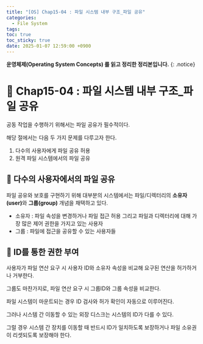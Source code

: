 ```yaml
---
title: "[OS] Chap15-04 : 파일 시스템 내부 구조_파일 공유"
categories:
  - File System
tags:
toc: true
toc_sticky: true
date: 2025-01-07 12:59:00 +0900
---
```


<strong>운영체제(Operating System Concepts) 를 읽고 정리한 정리본입니다.</strong>
{: .notice}

# 📌 Chap15-04 : 파일 시스템 내부 구조_파일 공유

공동 작업을 수행하기 위해서는 파일 공유가 필수적이다.

해당 절에서는 다음 두 가지 문제를 다루고자 한다.

1. 다수의 사용자에게 파일 공유 허용
2. 원격 파일 시스템에서의 파일 공유

## 🫧 다수의 사용자에서의 파일 공유

파일 공유와 보호를 구현하기 위해 대부분의 시스템에서는 파일/디렉터리의 <strong>소유자(user)</strong>와 <strong>그룹(group)</strong> 개념을 채택하고 있다.

- 소유자 : 파일 속성을 변경하거나 파일 접근 허용 그리고 파일과 디렉터리에 대해 가장 많은 제어 권한을 가지고 있는 사용자
- 그룹 : 파일에 접근을 공유할 수 있는 사용자들


## 🫧 ID를 통한 권한 부여

사용자가 파일 연산 요구 시 사용자 ID와 소유자 속성을 비교해 요구된 연산을 허가하거나 거부한다.

그룹도 마찬가지로, 파일 연산 요구 시 그룹ID와 그룹 속성을 비교한다.

파일 시스템이 마운트되는 경우 ID 검사와 허가 확인이 자동으로 이루어진다.

그러나 시스템 간 이동할 수 있는 외장 디스크는 시스템의 ID가 다를 수 있다.

그럴 경우 시스템 간 장치를 이동할 때 반드시 ID가 일치하도록 보장하거나 파일 소유권이 리셋되도록 보장해야 한다.